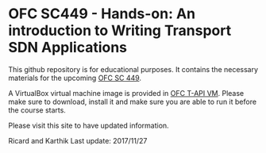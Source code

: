 # OFC SC449 - Hands-on: An introduction to Writing Transport SDN Applications
This github repository is for educational purposes. It contains the necessary materials for the upcoming [OFC SC 449](http://www.ofcconference.org/en-us/home/program-speakers/short-courses/sc449/).

A VirtualBox virtual machine image is provided in [OFC T-API VM](http://tiny.cc/ofc-tapi-sc). Please make sure to download, install it and make sure you are able to run it before the course starts.

Please visit this site to have updated information.

Ricard and Karthik
Last update: 2017/11/27

